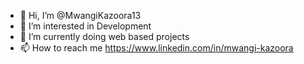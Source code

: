 - 👋 Hi, I’m @MwangiKazoora13
- 👀 I’m interested in Development
- 💯 I’m currently doing web based projects
- 📫 How to reach me https://www.linkedin.com/in/mwangi-kazoora
